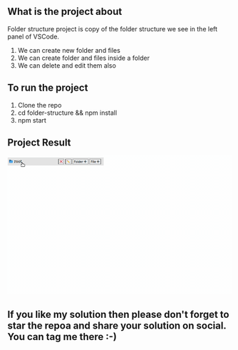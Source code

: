 ## What is the project about
 Folder structure project is copy of the folder structure we see in the left panel of VSCode.<br/>

 1) We can create new folder and files
 2) We can create folder and files inside a folder 
 3) We can delete and edit them also

## To run the project

1) Clone the repo <br/>
2) cd folder-structure && npm install <br/>
3) npm start <br/>

## Project Result 


![alt text](./folder-structure.gif)


## If you like my solution then please don't forget to star the repoa and share your solution on social. You can tag me there :-)